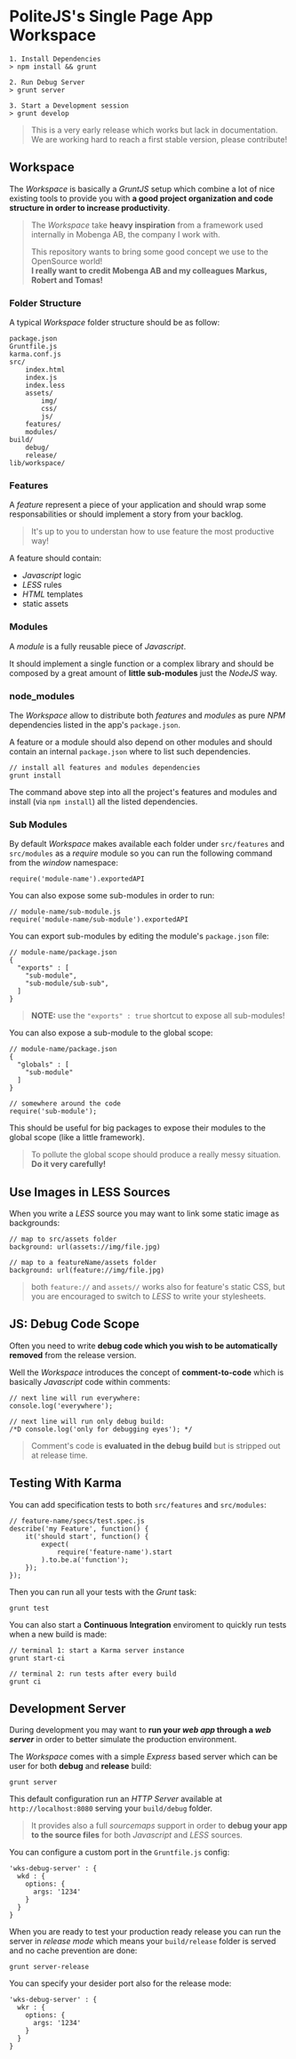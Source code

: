 PoliteJS's Single Page App Workspace
====================================

    1. Install Dependencies
    > npm install && grunt
    
    2. Run Debug Server
    > grunt server
    
    3. Start a Development session
    > grunt develop
    
> This is a very early release which works but lack in documentation.  
> We are working hard to reach a first stable version, please contribute!


## Workspace

The _Workspace_ is basically a _GruntJS_ setup which combine a lot of nice existing tools to provide you with **a good project organization and code structure in order to increase productivity**.

> The _Workspace_ take **heavy inspiration** from a framework used internally in
> Mobenga AB, the company I work with. 
>
> This repository wants to bring some good concept we use to the OpenSource world!  
> **I really want to credit Mobenga AB and my colleagues Markus, Robert and Tomas!**

### Folder Structure

A typical _Workspace_ folder structure should be as follow:

    package.json
    Gruntfile.js
    karma.conf.js
    src/
        index.html
        index.js
        index.less
        assets/
            img/
            css/
            js/
        features/
        modules/
    build/
        debug/
        release/
    lib/workspace/

### Features

A _feature_ represent a piece of your application and should wrap some responsabilities or should implement a story from your backlog. 

> It's up to you to understan how to use feature the most productive way!

A feature should contain:

- _Javascript_ logic
- _LESS_ rules
- _HTML_ templates
- static assets


### Modules

A _module_ is a fully reusable piece of _Javascript_. 

It should implement a single function or a complex library and should be composed by a great amount of **little sub-modules** just the _NodeJS_ way.

### node_modules

The _Workspace_ allow to distribute both _features_ and _modules_ as pure _NPM_ dependencies listed in the app's `package.json`.

A feature or a module should also depend on other modules and should contain an internal `package.json` where to list such dependencies.

    // install all features and modules dependencies
    grunt install
    
The command above step into all the project's features and modules and install (via `npm install`) all the listed dependencies.

### Sub Modules

By default _Workspace_ makes available each folder under `src/features` and `src/modules` as a 
_require_ module so you can run the following command from the _window_ namespace:

    require('module-name').exportedAPI
    
You can also expose some sub-modules in order to run:

    // module-name/sub-module.js
    require('module-name/sub-module').exportedAPI
    
You can export sub-modules by editing the module's `package.json` file:

    // module-name/package.json
    {
      "exports" : [
        "sub-module",
        "sub-module/sub-sub",
      ]
    }
    
> **NOTE:** use the `"exports" : true` shortcut to expose all sub-modules!

You can also expose a sub-module to the global scope:

    // module-name/package.json
    {
      "globals" : [
        "sub-module"
      ]
    }
    
    // somewhere around the code
    require('sub-module');
    
This should be useful for big packages to expose their modules to the global scope (like a little framework).

> To pollute the global scope should produce a really messy situation.  
> **Do it very carefully!**

## Use Images in LESS Sources

When you write a _LESS_ source you may want to link some static image as backgrounds:

    // map to src/assets folder
    background: url(assets://img/file.jpg)
    
    // map to a featureName/assets folder
    background: url(feature://img/file.jpg)
    
> both `feature://` and `assets//` works also for feature's static CSS, but you are 
> encouraged to switch to _LESS_ to write your stylesheets.

## JS: Debug Code Scope

Often you need to write **debug code which you wish to be automatically removed** from the release version. 

Well the _Workspace_ introduces the concept of **comment-to-code** which is basically _Javascript_ code within comments:

    // next line will run everywhere:
    console.log('everywhere');
    
    // next line will run only debug build:
    /*D console.log('only for debugging eyes'); */

> Comment's code is **evaluated in the debug build** but is stripped out at release time.

## Testing With Karma

You can add specification tests to both `src/features` and `src/modules`:

    // feature-name/specs/test.spec.js
    describe('my Feature', function() {
        it('should start', function() {
            expect(
                require('feature-name').start
            ).to.be.a('function');
        });
    });

Then you can run all your tests with the _Grunt_ task:

    grunt test
    
You can also start a **Continuous Integration** enviroment to quickly run tests when a new
build is made:

    // terminal 1: start a Karma server instance
    grunt start-ci
    
    // terminal 2: run tests after every build
    grunt ci
    
## Development Server

During development you may want to **run your _web app_ through a _web server_** in order to better simulate the production environment.

The _Workspace_ comes with a simple _Express_ based server which can be user for both **debug** and **release** build:

    grunt server
   
This default configuration run an _HTTP Server_ available at `http://localhost:8080` serving your `build/debug` folder.

> It provides also a full _sourcemaps_ support in order to **debug your app to the 
> source files** for both _Javascript_ and _LESS_ sources.

You can configure a custom port in the `Gruntfile.js` config:

    'wks-debug-server' : {
      wkd : {
        options: {
          args: '1234'
        }
      }
    }
    
When you are ready to test your production ready release you can run the server in _release mode_ which means your `build/release` folder is served and no cache prevention are done:

    grunt server-release
    
You can specify your desider port also for the release mode:

    'wks-debug-server' : {
      wkr : {
        options: {
          args: '1234'
        }
      }
    }